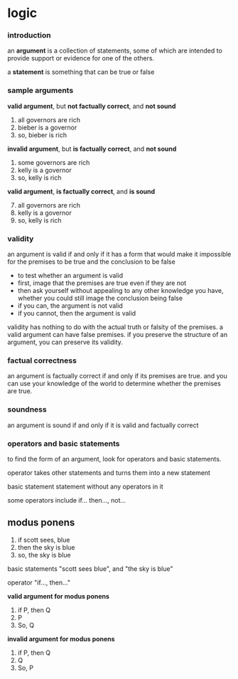 #  logic

###  introduction

an **argument** is a collection of statements, some of which are intended to provide support or evidence for one of the others.

a **statement** is something that can be true or false

###  sample arguments

**valid argument**, but **not factually correct**, and **not sound**

1.  all governors are rich
2.  bieber is a governor
3.  so, bieber is rich

**invalid argument**, but **is factually correct**, and **not sound**

1.  some governors are rich
2.  kelly is a governor
3.  so, kelly is rich

**valid argument**, **is factually correct**, and **is sound**

7.  all governors are rich
8.  kelly is a governor
9.  so, kelly is rich

###  validity

an argument is valid if and only if it has a form that would make it impossible for the premises to be true and the conclusion to be false

-  to test whether an argument is valid
-  first, image that the premises are true even if they are not
-  then ask yourself without appealing to any other knowledge you have, whether you could still image the conclusion being false
-  if you can, the argument is not valid
-  if you cannot, then the argument is valid

validity has nothing to do with the actual truth or falsity of the premises.  a valid argument can have false premises.  if you preserve the structure of an argument, you can preserve its validity.

###  factual correctness

an argument is factually correct if and only if its premises are true.  and you can use your knowledge of the world to determine whether the premises are true.

###  soundness

an argument is sound if and only if it is valid and factually correct

###  operators and basic statements

to find the form of an argument, look for operators and basic statements.

operator takes other statements and turns them into a new statement

basic statement statement without any operators in it

some operators include if... then..., not...

##  modus ponens

1.  if scott sees, blue
2.  then the sky is blue
3.  so, the sky is blue

basic statements "scott sees blue", and "the sky is blue"

operator "if..., then..."

**valid argument for modus ponens**

1.  if P, then Q
2.  P
3.  So, Q

**invalid argument for modus ponens**

1.  if P, then Q
2.  Q
3.  So, P





